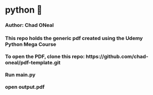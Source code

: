 # python &#128013;
<h3>Author: Chad ONeal<h3>
This repo holds the generic pdf created using the Udemy Python Mega Course<br><br>
To open the PDF, clone this repo: https://github.com/chad-oneal/pdf-template.git<br><br>
Run main.py<br><br>
open output.pdf
